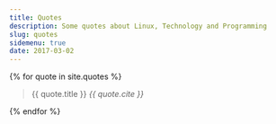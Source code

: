 ```yaml
---
title: Quotes
description: Some quotes about Linux, Technology and Programming
slug: quotes
sidemenu: true
date: 2017-03-02
---
```


<div>
{% for quote in site.quotes %}
  <blockquote>
    {{ quote.title }}
    <cite>{{ quote.cite }}</cite>
  </blockquote>
{% endfor %}
</div>